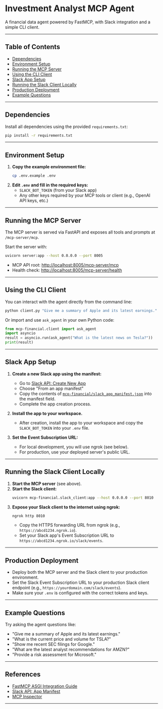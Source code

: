 # Investment Analyst MCP Agent

A financial data agent powered by FastMCP, with Slack integration and a simple CLI client.

---

## Table of Contents
- [Dependencies](#dependencies)
- [Environment Setup](#environment-setup)
- [Running the MCP Server](#running-the-mcp-server)
- [Using the CLI Client](#using-the-cli-client)
- [Slack App Setup](#slack-app-setup)
- [Running the Slack Client Locally](#running-the-slack-client-locally)
- [Production Deployment](#production-deployment)
- [Example Questions](#example-questions)

---

## Dependencies

Install all dependencies using the provided `requirements.txt`:

```bash
pip install -r requirements.txt
```

---

## Environment Setup

1. **Copy the example environment file:**
   ```bash
   cp .env.example .env
   ```
2. **Edit `.env` and fill in the required keys:**
   - `SLACK_BOT_TOKEN` (from your Slack app)
   - Any other keys required by your MCP tools or client (e.g., OpenAI API keys, etc.)

---

## Running the MCP Server

The MCP server is served via FastAPI and exposes all tools and prompts at `/mcp-server/mcp`.

Start the server with:
```bash
uvicorn server:app --host 0.0.0.0 --port 8005
```

- MCP API root: [http://localhost:8005/mcp-server/mcp](http://localhost:8005/mcp-server/mcp)
- Health check: [http://localhost:8005/mcp-server/health](http://localhost:8005/mcp-server/health)

---

## Using the CLI Client

You can interact with the agent directly from the command line:

```bash
python client.py "Give me a summary of Apple and its latest earnings."
```

Or import and use `ask_agent` in your own Python code:

```python
from mcp-financial.client import ask_agent
import asyncio
result = asyncio.run(ask_agent("What is the latest news on Tesla?"))
print(result)
```

---

## Slack App Setup

1. **Create a new Slack app using the manifest:**
   - Go to [Slack API: Create New App](https://api.slack.com/apps?new_app=1)
   - Choose "From an app manifest"
   - Copy the contents of [`mcp-financial/slack_app_manifest.json`](slack_app_manifest.json) into the manifest field.
   - Complete the app creation process.

2. **Install the app to your workspace.**
   - After creation, install the app to your workspace and copy the `SLACK_BOT_TOKEN` into your `.env` file.

3. **Set the Event Subscription URL:**
   - For local development, you will use ngrok (see below).
   - For production, use your deployed server's public URL.

---

## Running the Slack Client Locally

1. **Start the MCP server** (see above).
2. **Start the Slack client:**
   ```bash
   uvicorn mcp-financial.slack_client:app --host 0.0.0.0 --port 8010
   ```
3. **Expose your Slack client to the internet using ngrok:**
   ```bash
   ngrok http 8010
   ```
   - Copy the HTTPS forwarding URL from ngrok (e.g., `https://abcd1234.ngrok.io`).
   - Set your Slack app's Event Subscription URL to `https://abcd1234.ngrok.io/slack/events`.

---

## Production Deployment

- Deploy both the MCP server and the Slack client to your production environment.
- Set the Slack Event Subscription URL to your production Slack client endpoint (e.g., `https://yourdomain.com/slack/events`).
- Make sure your `.env` is configured with the correct tokens and keys.

---

## Example Questions

Try asking the agent questions like:
- "Give me a summary of Apple and its latest earnings."
- "What is the current price and volume for TSLA?"
- "Show me recent SEC filings for Google."
- "What are the latest analyst recommendations for AMZN?"
- "Provide a risk assessment for Microsoft."

---

## References
- [FastMCP ASGI Integration Guide](https://gofastmcp.com/deployment/asgi)
- [Slack API: App Manifest](https://api.slack.com/reference/manifests)
- [MCP Inspector](https://modelcontextprotocol.io/docs/tools/inspector)



---
